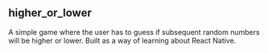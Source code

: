 ## higher_or_lower
A simple game where the user has to guess if subsequent random numbers will be higher or lower. Built as a way of learning about React Native.
